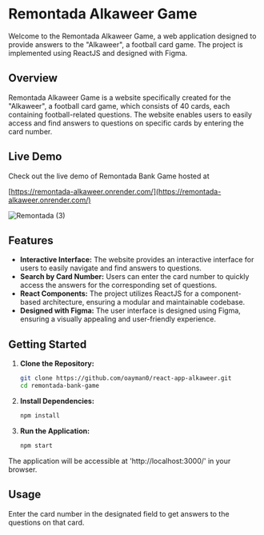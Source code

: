 # Remontada Alkaweer Game

Welcome to the Remontada Alkaweer Game, a web application designed to provide answers to the "Alkaweer", a football card game. The project is implemented using ReactJS and designed with Figma.

## Overview

Remontada Alkaweer Game is a website specifically created for the "Alkaweer", a football card game, which consists of 40 cards, each containing football-related questions. The website enables users to easily access and find answers to questions on specific cards by entering the card number.

## Live Demo

Check out the live demo of Remontada Bank Game hosted at

[https://remontada-alkaweer.onrender.com/](https://remontada-alkaweer.onrender.com/)


![Remontada (3)](https://github.com/oayman0/react-app-alkaweer/assets/37955772/9f3c77af-320a-41aa-9e98-3e6c92a3dd19)



## Features

- **Interactive Interface:** The website provides an interactive interface for users to easily navigate and find answers to questions.
- **Search by Card Number:** Users can enter the card number to quickly access the answers for the corresponding set of questions.
- **React Components:** The project utilizes ReactJS for a component-based architecture, ensuring a modular and maintainable codebase.
- **Designed with Figma:** The user interface is designed using Figma, ensuring a visually appealing and user-friendly experience.

## Getting Started

1. **Clone the Repository:**
   ```bash
   git clone https://github.com/oayman0/react-app-alkaweer.git
   cd remontada-bank-game
   
2. **Install Dependencies:**
   ```bash
   npm install
   
3. **Run the Application:**
   ```bash
   npm start
   
The application will be accessible at 'http://localhost:3000/' in your browser.

## Usage
Enter the card number in the designated field to get answers to the questions on that card.

